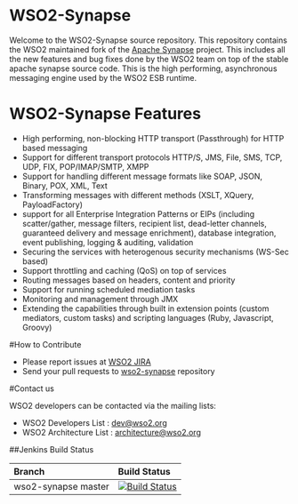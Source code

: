 # WSO2-Synapse
Welcome to the WSO2-Synapse source repository. This repository contains the WSO2 maintained fork of the [Apache Synapse](http://synapse.apache.org/) project. This includes all the new features and bug fixes done by the WSO2 team on top of the stable apache synapse source code. This is the high performing, asynchronous messaging engine used by the WSO2 ESB runtime.

# WSO2-Synapse Features
- High performing, non-blocking HTTP transport (Passthrough) for HTTP based messaging 
- Support for different transport protocols HTTP/S, JMS, File, SMS, TCP, UDP, FIX, POP/IMAP/SMTP, XMPP
- Support for handling different message formats like SOAP, JSON, Binary, POX, XML, Text
- Transforming messages with different methods (XSLT, XQuery, PayloadFactory)
- support for all Enterprise Integration Patterns or EIPs (including scatter/gather, message filters, recipient list, dead-letter channels, guaranteed delivery and message enrichment), database integration, event publishing, logging & auditing, validation
- Securing the services with heterogenous security mechanisms (WS-Sec based)
- Support throttling and caching (QoS) on top of services
- Routing messages based on headers, content and priority 
- Support for running scheduled mediation tasks
- Monitoring and management through JMX
- Extending the capabilities through built in extension points (custom mediators, custom tasks) and scripting languages (Ruby, Javascript, Groovy)

#How to Contribute

* Please report issues at [WSO2 JIRA](https://wso2.org/jira/browse/ESBJAVA)
* Send your pull requests to [wso2-synapse](https://github.com/wso2/wso2-synapse) repository

#Contact us

WSO2 developers can be contacted via the mailing lists:

* WSO2 Developers List : dev@wso2.org
* WSO2 Architecture List : architecture@wso2.org

##Jenkins Build Status

|  Branch | Build Status |
| :------------ |:-------------
| wso2-synapse master      | [![Build Status](https://wso2.org/jenkins/job/forked-dependencies/job/wso2-synapse/badge/icon)](https://wso2.org/jenkins/job/forked-dependencies/job/wso2-synapse/)
